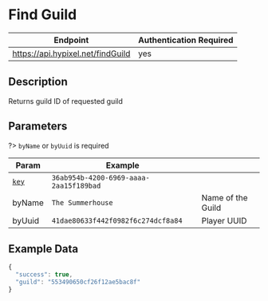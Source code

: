 # Find Guild

| Endpoint | Authentication Required |
| --- | --- |
| https://api.hypixel.net/findGuild | yes |

## Description
Returns guild ID of requested guild

## Parameters

?> `byName` or `byUuid` is required

| Param | Example | |
| --- | --- | --- |
| [`key`](README.md#api-key) | `36ab954b-4200-6969-aaaa-2aa15f189bad` |
| byName | `The Summerhouse` | Name of the Guild |
| byUuid | `41dae80633f442f0982f6c274dcf8a84` | Player UUID |

## Example Data

```js
{
  "success": true,
  "guild": "553490650cf26f12ae5bac8f"
}
```
